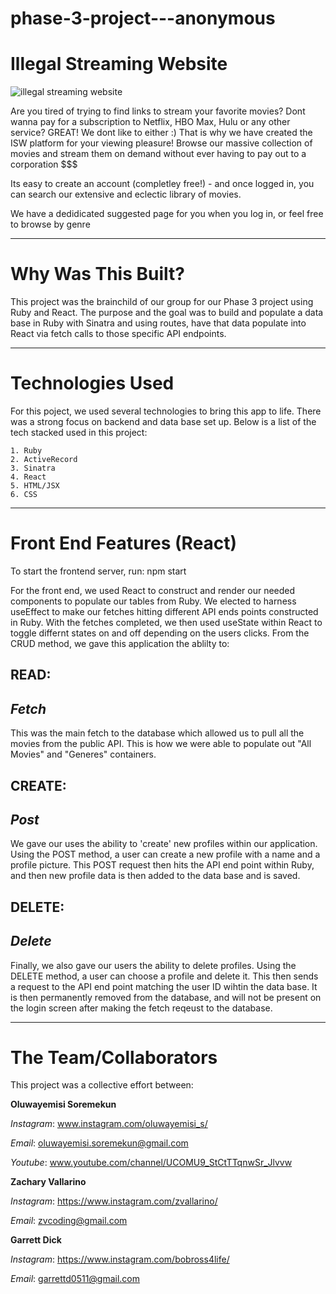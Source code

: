 # phase-3-project---anonymous

# Illegal Streaming Website 

![illegal streaming website](https://i.imgur.com/CaBpbR4.png)

Are you tired of trying to find links to stream your favorite movies? Dont wanna pay for a subscription to Netflix, HBO Max, Hulu or any other service? GREAT! We dont like to either :)
That is why we have created the ISW platform for your viewing pleasure! Browse our massive collection of movies and stream them on demand without ever having to pay out to a corporation $$$

Its easy to create an account (completley free!) - and once logged in, you can search our extensive and eclectic library of movies. 

We have a dedidicated suggested page for you when you log in, or feel free to browse by genre

---

# Why Was This Built?

This project was the brainchild of our group for our Phase 3 project using Ruby and React. The purpose and the goal was to build and populate a data base in Ruby with Sinatra and using routes, have that data populate into React via fetch calls to those specific API endpoints. 

---

# Technologies Used

For this poject, we used several technologies to bring this app to life. There was a strong focus on backend and data base set up. Below is a list of the tech stacked used in this project:

    1. Ruby
    2. ActiveRecord
    3. Sinatra 
    4. React
    5. HTML/JSX
    6. CSS

---

# Front End Features (React)

To start the frontend server, run: npm start

For the front end, we used React to construct and render our needed components to populate our tables from Ruby. We elected to harness useEffect to make our fetches hitting different API ends points constructed in Ruby. With the fetches completed, we then used useState within React to toggle differnt states on and off depending on the users clicks. 
From the CRUD method, we gave this application the ablilty to:

## READ:
*Fetch*
---
This was the main fetch to the database which allowed us to pull all the movies from the public API. This is how we were able to populate out "All Movies" and "Generes" containers.

## CREATE:
*Post*
---
We gave our uses the ability to 'create' new profiles within our application. Using the POST method, a user can create a new profile with a name and a profile picture. This POST request then hits the API end point within Ruby, and then new profile data is then added to the data base and is saved.

## DELETE:
*Delete*
---
Finally, we also gave our users the ability to delete profiles. Using the DELETE method, a user can choose a profile and delete it. This then sends a request to the API end point matching the user ID wihtin the data base. It is then permanently removed from the database, and will not be present on the login screen after making the fetch reqeust to the database.

---

# The Team/Collaborators

This project was a collective effort between:

**Oluwayemisi Soremekun**

*Instagram*: www.instagram.com/oluwayemisi_s/

*Email*: oluwayemisi.soremekun@gmail.com

*Youtube*: www.youtube.com/channel/UCOMU9_StCtTTqnwSr_Jlvvw

**Zachary Vallarino**

*Instagram*: https://www.instagram.com/zvallarino/

*Email*: zvcoding@gmail.com

**Garrett Dick**

*Instagram*: https://www.instagram.com/bobross4life/

*Email*: garrettd0511@gmail.com


<!--  -->
<!-- Justin -->